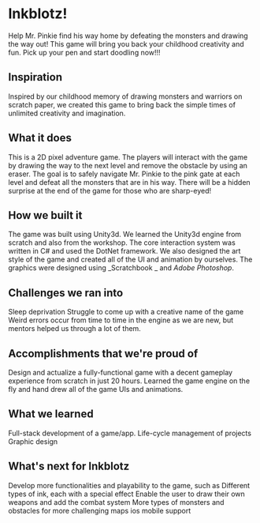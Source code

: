 # Inkblotz!
Help Mr. Pinkie find his way home by defeating the monsters and drawing the way out! This game will bring you back your childhood creativity and fun. Pick up your pen and start doodling now!!!

## Inspiration
Inspired by our childhood memory of drawing monsters and warriors on scratch paper, we created this game to bring back the simple times of unlimited creativity and imagination. 

## What it does
This is a 2D pixel adventure game. The players will interact with the game by drawing the way to the next level and remove the obstacle by using an eraser. The goal is to safely navigate Mr. Pinkie to the pink gate at each level and defeat all the monsters that are in his way. There will be a hidden surprise at the end of the game for those who are sharp-eyed!

## How we built it
The game was built using Unity3d. We learned the Unity3d engine from scratch and also from the workshop. The core interaction system was written in C# and used the DotNet framework. We also designed the art style of the game and created all of the UI and animation by ourselves. The graphics were designed using _Scratchbook _ and _Adobe Photoshop_. 

## Challenges we ran into
Sleep deprivation
Struggle to come up with a creative name of the game
Weird errors occur from time to time in the engine as we are new, but mentors helped us through a lot of them.

## Accomplishments that we're proud of
Design and actualize a fully-functional game with a decent gameplay experience from scratch in just 20 hours. Learned the game engine on the fly and hand drew all of the game UIs and animations.

## What we learned
Full-stack development of a game/app.
Life-cycle management of projects
Graphic design


## What's next for Inkblotz
Develop more functionalities and playability to the game, such as 
Different types of ink, each with a special effect
Enable the user to draw their own weapons and add the combat system
More types of monsters and obstacles for more challenging maps
ios mobile support 

